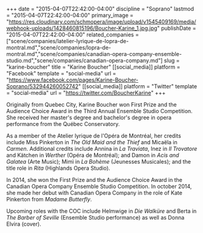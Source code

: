 +++
date = "2015-04-07T22:42:00-04:00"
discipline = "Soprano"
lastmod = "2015-04-07T22:42:00-04:00"
primary_image = "https://res.cloudinary.com/schmopera/image/upload/v1545409169/media/webhook-uploads/1428460815196/Boucher-Karine_1.jpg.jpg"
publishDate = "2015-04-07T22:42:00-04:00"
related_companies = ["scene/companies/latelier-lyrique-de-lopra-de-montral.md","scene/companies/lopra-de-montral.md","scene/companies/canadian-opera-company-ensemble-studio.md","scene/companies/canadian-opera-company.md"]
slug = "karine-boucher"
title = "Karine Boucher"
[[social_media]]
platform = "Facebook"
template = "social-media"
url = "https://www.facebook.com/pages/Karine-Boucher-Soprano/532944260052742"
[[social_media]]
platform = "Twitter"
template = "social-media"
url = "https://twitter.com/BoucherKarine"
+++

<p>
	Originally from Quebec City, Karine Boucher won First Prize and the Audience Choice Award in the Third Annual Ensemble Studio Competition. She received her master's degree and bachelor's degree in opera performance from the Québec Conservatory.
</p>
<p>
	As a member of the Atelier lyrique de l'Opéra de Montréal, her credits include Miss Pinkerton in <em>The Old Maid and the Thief</em> and Micaëla in <em>Carmen</em>. Additional credits include Annina in <em>La Traviata</em>, Inez in <em>Il Trovatore</em> and Kätchen in <em>Werther</em> (Opéra de Montréal); and Damon in <em>Acis and Galatea</em> (Arte Music); Mimì in <em>La Bohème</em> (Jeunesses Musicales); and the title role in <em>Rita</em> (Highlands Opera Studio).
</p>
<p>
	In 2014, she won the First Prize and the Audience Choice Award in the Canadian Opera Company Ensemble Studio Competition. In october 2014, she made her debut with Canadian Opera Company in the role of Kate Pinkerton from <em>Madame Butterfly</em>.
</p>
<p>
	Upcoming roles with the COC include Helmwige in <em>Die Walküre</em> and Berta in <em>The Barber of Seville</em> (Ensemble Studio performance) as well as Donna Elvira (cover).
</p>
